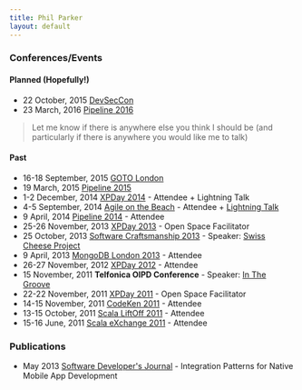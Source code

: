 ```yaml
---
title: Phil Parker
layout: default
---
```


### Conferences/Events

#### Planned (Hopefully!)

- 22 October, 2015 [DevSecCon](https://www.devseccon.com/)
- 23 March, 2016 [Pipeline 2016](http://web.pipelineconf.info/)

> Let me know if there is anywhere else you think I should be (and particularly if there is anywhere you would like me to talk)

#### Past

- 16-18 September, 2015 [GOTO London](http://gotocon.com/goto-london-2015/)
- 19 March, 2015 [Pipeline 2015](http://web.pipelineconf.info/2015-event/) 
- 1-2 December, 2014 [XPDay 2014](http://xpday.wordpress.com/) - Attendee + Lightning Talk
- 4-5 September, 2014 [Agile on the Beach](http://agileonthebeach.com/) - Attendee + [Lightning Talk](/2014/09/04/architecture-101+domain-alignment/)
- 9 April, 2014 [Pipeline 2014](http://web.pipelineconf.info/2014-event/) - Attendee
- 25-26 November, 2013 [XPDay 2013](http://xpday.wordpress.com/) - Open Space Facilitator
- 25 October, 2013 [Software Craftsmanship 2013](http://www.codemanship.co.uk/softwarecraftsmanship/) - Speaker: [Swiss Cheese Project](http://about.swisscheeseproject.com/sc2013.html)
- 9 April, 2013 [MongoDB London 2013](http://www.mongodb.com/events/mongodb-london-2013) - Attendee
- 26-27 November, 2012 [XPDay 2012](http://xpday.wordpress.com/page/2/) - Attendee
- 15 November, 2011 **Telfonica OIPD Conference** - Speaker: [In The Groove](http://www.youtube.com/watch?v=fTYwj625Tp8)
- 22-22 November, 2011 [XPDay 2011](http://xpday2011.wordpress.com/) - Open Space Facilitator
- 14-15 November, 2011 [CodeKen 2011](http://codeken.com/codeken-2012/codeken-2011.html) - Attendee
- 13-15 October, 2011 [Scala LiftOff 2011](https://skillsmatter.com/conferences/803-scala-lift-off-london-2011) - Attendee
- 15-16 June, 2011 [Scala eXchange 2011](https://skillsmatter.com/conferences/857-scala-exchange-2011) - Attendee

### Publications

- May 2013 [Software Developer's Journal](http://sdjournal.org/new-issue-iphone-development-all-you-have-to-know/) - Integration Patterns for Native Mobile App Development



